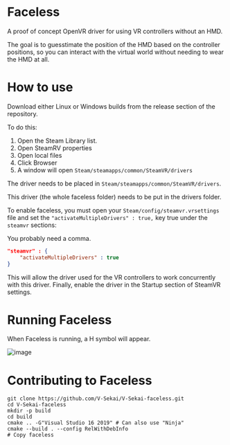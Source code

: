 # Faceless
A proof of concept OpenVR driver for using VR controllers without an HMD.

The goal is to guesstimate the position of the HMD based on the controller positions, so you can interact with the virtual world without needing to wear the HMD at all.

# How to use

Download either Linux or Windows builds from the release section of the repository.

To do this:

1. Open the Steam Library list.
2. Open SteamRV properties
3. Open local files
4. Click Browser
5. A window will open `Steam/steamapps/common/SteamVR/drivers`

The driver needs to be placed in `Steam/steamapps/common/SteamVR/drivers`.

This driver (the whole faceless folder) needs to be put in the drivers folder.

To enable faceless, you must open your `Steam/config/steamvr.vrsettings` file and set the `"activateMultipleDrivers" : true,` key true under the `steamvr` sections:

You probably need a comma.

```json
"steamvr" : {
    "activateMultipleDrivers" : true
}
```

This will allow the driver used for the VR controllers to work concurrently with this driver. Finally, enable the driver in the Startup section of SteamVR settings.

# Running Faceless

When Faceless is running, a H symbol will appear.

![image](https://user-images.githubusercontent.com/32321/147889239-12217cec-47c8-4b8d-b835-f15527eebc4d.png)

# Contributing to Faceless

```
git clone https://github.com/V-Sekai/V-Sekai-faceless.git
cd V-Sekai-faceless
mkdir -p build
cd build
cmake .. -G"Visual Studio 16 2019" # Can also use "Ninja"
cmake --build . --config RelWithDebInfo
# Copy faceless
```
